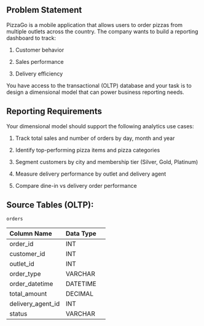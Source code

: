 ## Problem Statement 
PizzaGo is a mobile application that allows users to order pizzas from multiple outlets across the country. The company wants to build a reporting dashboard to track:

 1. Customer behavior

 2. Sales performance

 3. Delivery efficiency

You have access to the transactional (OLTP) database and your task is to design a dimensional model that can power business reporting needs.

## Reporting Requirements
Your dimensional model should support the following analytics use cases:

 1. Track total sales and number of orders by day, month and year

 2. Identify top-performing pizza items and pizza categories

 3. Segment customers by city and membership tier (Silver, Gold, Platinum)

 4. Measure delivery performance by outlet and delivery agent

 5. Compare dine-in vs delivery order performance  
   
## Source Tables (OLTP):

`orders`

| Column Name | Data Type   ||
| :--------    | --------     | :-------- |
| order_id            |	   INT       |
| customer_id         |	   INT       |
| outlet_id           |	   INT       |
| order_type	      |    VARCHAR   |
| order_datetime	  |    DATETIME  |
| total_amount	      |    DECIMAL   |
| delivery_agent_id   |	   INT       |
| status	          |    VARCHAR   |

